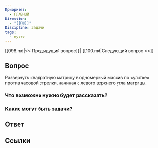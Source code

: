 ```yaml
---
Приоритет:
  - ГЛАВНЫЙ
Direction:
  - "[[ПШ]]" 
Discipline: Задачи 
tags:
  - пусто
---
```

[[098.md|<< Предыдущий вопрос]] | [[100.md|Следующий вопрос >>]]
## Вопрос

Развернуть квадратную матрицу в одномерный массив по «улитке» против часовой стрелки, начиная с левого верхнего угла матрицы.

### Что возможно нужно будет рассказать?

### Какие могут быть задачи?

## Ответ

## Ссылки
